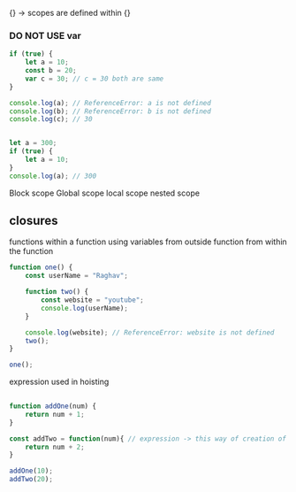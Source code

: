 {} -> scopes are defined within {}

### DO NOT USE var
```javascript
if (true) {
	let a = 10;
	const b = 20;
	var c = 30; // c = 30 both are same
}

console.log(a); // ReferenceError: a is not defined
console.log(b); // ReferenceError: b is not defined
console.log(c); // 30


let a = 300;
if (true) {
	let a = 10;
}
console.log(a); // 300
```


Block scope
Global scope
local scope
nested scope




## closures

functions within a function
using variables from outside function from within the function

```javascript
function one() {
	const userName = "Raghav";

	function two() {
		const website = "youtube";
		console.log(userName);
	}

	console.log(website); // ReferenceError: website is not defined
	two();
}

one();
```


expression
	used in hoisting
```javascript
  
function addOne(num) {
	return num + 1;
}

const addTwo = function(num){ // expression -> this way of creation of a function
	return num + 2;
}

addOne(10);
addTwo(20);
```